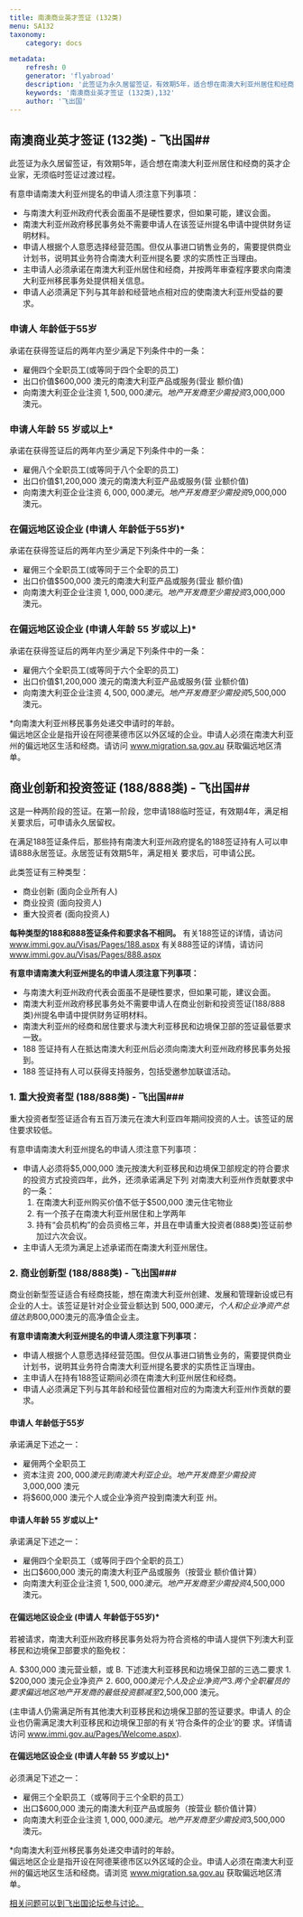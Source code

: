 ```yaml
---
title: 南澳商业英才签证 (132类)
menu: SA132
taxonomy:
    category: docs

metadata:
    refresh: 0
    generator: 'flyabroad'
    description: '此签证为永久居留签证，有效期5年，适合想在南澳大利亚州居住和经商的英才企业家，无须临时签证过渡过程。'
    keywords: '南澳商业英才签证 (132类),132'
    author: '飞出国'
---
```


## 南澳商业英才签证 (132类)  - 飞出国##

此签证为永久居留签证，有效期5年，适合想在南澳大利亚州居住和经商的英才企业家，无须临时签证过渡过程。 

有意申请南澳大利亚州提名的申请人须注意下列事项：

- 与南澳大利亚州政府代表会面虽不是硬性要求，但如果可能，建议会面。
- 南澳大利亚州政府移民事务处不需要申请人在该签证州提名申请中提供财务证明材料。
- 申请人根据个人意愿选择经营范围。但仅从事进口销售业务的，需要提供商业计划书，说明其业务符合南澳大利亚州提名要 求的实质性正当理由。
- 主申请人必须承诺在南澳大利亚州居住和经商，并按两年审查程序要求向南澳大利亚州移民事务处提供相关信息。
- 申请人必须满足下列与其年龄和经营地点相对应的使南澳大利亚州受益的要求。

### 申请人 年龄低于55岁 ###

承诺在获得签证后的两年内至少满足下列条件中的一条：

- 雇佣四个全职员工(或等同于四个全职的员工)
- 出口价值$600,000 澳元的南澳大利亚产品或服务(营业 额价值)
- 向南澳大利亚企业注资 $1,500,000 澳元。地产开发商 至少需投资$3,000,000 澳元。

### 申请人年龄 55 岁或以上* ###

承诺在获得签证后的两年内至少满足下列条件中的一条：

- 雇佣八个全职员工(或等同于八个全职的员工)
- 出口价值$1,200,000 澳元的南澳大利亚产品或服务(营 业额价值)
- 向南澳大利亚企业注资 $6,000,000 澳元。地产开发商 至少需投资$9,000,000 澳元。

### 在偏远地区设企业 (申请人 年龄低于55岁)* ###

承诺在获得签证后的两年内至少满足下列条件中的一条：

- 雇佣三个全职员工(或等同于三个全职的员工)
- 出口价值$500,000 澳元的南澳大利亚产品或服务(营业 额价值)
- 向南澳大利亚企业注资 $1,000,000 澳元。地产开发商 至少需投资$3,000,000 澳元。

### 在偏远地区设企业 (申请人年龄 55 岁或以上)* ###

承诺在获得签证后的两年内至少满足下列条件中的一条：

- 雇佣六个全职员工(或等同于六个全职的员工)
- 出口价值$1,200,000 澳元的南澳大利亚产品或服务(营 业额价值)
- 向南澳大利亚企业注资 $4,500,000 澳元。地产开发商 至少需投资$5,500,000 澳元。

*向南澳大利亚州移民事务处递交申请时的年龄。   
偏远地区企业是指开设在阿德莱德市区以外区域的企业。申请人必须在南澳大利亚州的偏远地区生活和经商。请访问 www.migration.sa.gov.au 获取偏远地区清单。


## 商业创新和投资签证 (188/888类)  - 飞出国##

这是一种两阶段的签证。在第一阶段，您申请188临时签证，有效期4年，满足相关要求后，可申请永久居留权。

在满足188签证条件后，那些持有南澳大利亚州政府提名的188签证持有人可以申请888永居签证。永居签证有效期5年，满足相关 要求后，可申请公民。

此类签证有三种类型：

- 商业创新 (面向企业所有人)
- 商业投资 (面向投资人)
- 重大投资者 (面向投资人)

**每种类型的188和888签证条件和要求各不相同。** 有关188签证的详情，请访问 www.immi.gov.au/Visas/Pages/188.aspx 有关888签证的详情，请访问 www.immi.gov.au/Visas/Pages/888.aspx

**有意申请南澳大利亚州提名的申请人须注意下列事项：**

- 与南澳大利亚州政府代表会面虽不是硬性要求，但如果可能，建议会面。
- 南澳大利亚州政府移民事务处不需要申请人在商业创新和投资签证(188/888类)州提名申请中提供财务证明材料。
- 南澳大利亚州的经商和居住要求与澳大利亚移民和边境保卫部的签证最低要求一致。
- 188 签证持有人在抵达南澳大利亚州后必须向南澳大利亚州政府移民事务处报到。
- 188 签证持有人可以获得支持服务，包括受邀参加联谊活动。


### 1. 重大投资者型 (188/888类)  - 飞出国###

重大投资者型签证适合有五百万澳元在澳大利亚四年期间投资的人士。该签证的居住要求较低。


有意申请南澳大利亚州提名的申请人须注意下列事项：

-	申请人必须将$5,000,000 澳元按澳大利亚移民和边境保卫部规定的符合要求的投资方式投资四年，此外，还须承诺满足下列 对南澳大利亚州作贡献要求中的一条：
	1.	在南澳大利亚州购买价值不低于$500,000 澳元住宅物业
	2.	有一个孩子在南澳大利亚州居住和上学两年
	3.	持有“会员机构”的会员资格三年，并且在申请重大投资者(888类)签证前参加过六次会议。
-	主申请人无须为满足上述承诺而在南澳大利亚州居住。


### 2. 商业创新型 (188/888类)  - 飞出国###

商业创新型签证适合有经商技能，想在南澳大利亚州创建、发展和管理新设或已有企业的人士。该签证是针对企业营业额达到
$500,000澳元，个人和企业净资产总值达到$800,000澳元的高净值企业主。 

**有意申请南澳大利亚州提名的申请人须注意下列事项：**

- 申请人根据个人意愿选择经营范围。但仅从事进口销售业务的，需要提供商业计划书，说明其业务符合南澳大利亚州提名要求的实质性正当理由。
- 主申请人在持有188签证期间必须在南澳大利亚州居住和经商。
- 申请人必须满足下列与其年龄和经营位置相对应的为南澳大利亚州作贡献的要求。

#### 申请人 年龄低于55岁 ####

承诺满足下述之一：

- 雇佣两个全职员工
- 资本注资 $200,000 澳元到南澳大利亚企业。地产开发 商至少需投资$3,000,000 澳元
- 将$600,000 澳元个人或企业净资产投到南澳大利亚 州。

#### 申请人年龄 55 岁或以上* ####

承诺满足下述之一：

-	雇佣四个全职员工（或等同于四个全职的员工）
-	出口$600,000 澳元的南澳大利亚产品或服务（按营业 额价值计算）
-	向南澳大利亚企业注资 $1,500,000 澳元。地产开发商 至少需投资$4,500,000 澳元。


#### 在偏远地区设企业 (申请人 年龄低于55岁)* ####

若被请求，南澳大利亚州政府移民事务处将为符合资格的申请人提供下列澳大利亚移民和边境保卫部要求的豁免权：

A.  $300,000 澳元营业额，或
B.  下述澳大利亚移民和边境保卫部的三选二要求
	1.	$200,000 澳元企业净资产
	2.	$600,000 澳元个人及企业净资产
	3.	两个全职雇员的要求 偏远地区地产开发商的最低投资额减至$2,500,000 澳元。

(主申请人仍需满足所有其他澳大利亚移民和边境保卫部的签证要求。申请人 的企业也仍需满足澳大利亚移民和边境保卫部的有关‘符合条件的企业’的要 求。详情请访问 www.immi.gov.au/Pages/Welcome.aspx).


#### 在偏远地区设企业 (申请人年龄 55 岁或以上)* ####

必须满足下述之一：

-	雇佣三个全职员工（或等同于三个全职的员工）
-	出口$600,000 澳元的南澳大利亚产品或服务（按营业 额价值计算）
- 向南澳大利亚企业注资 $1,000,000 澳元。地产开发商 至少需投资$3,500,000 澳元。

*向南澳大利亚州移民事务处递交申请时的年龄。  
偏远地区企业是指开设在阿德莱德市区以外区域的企业。申请人必须在南澳大利亚州的偏远地区生活和经商。请浏览 www.migration.sa.gov.au 获取偏远地区清单。

[相关问题可以到飞出国论坛参与讨论。](http://bbs.fcgvisa.com/t/6935?target=_blank)